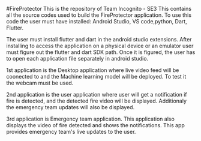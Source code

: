 #FireProtector
This is the repository of Team Incognito - SE3
This contains all the source codes used to build the FireProtector application.
To use this code the user must have installed:
Android Studio,
VS code,python,
Dart,
Flutter.

The user must install flutter and dart in the android studio extensions. After installing to access the application on a physical device or an emulator user must figure out the flutter and dart SDK path. Once it is figured, the user has to open each application file separately in android studio.

1st application is the Desktop application where live video feed will be coonected to and the Machine learning model will be deployed. To test it the webcam must be used.

2nd application is the user application where user will get a notification if fire is detected, and the detected fire video will be displayed.  Additionaly the emergency team updates will also be displayed.

3rd application is Emergency team application. This application also displays the video of fire detected and shows the notifications. This app provides emergency team's live updates to the user.

